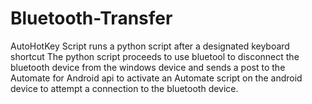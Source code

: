 # Bluetooth-Transfer

AutoHotKey Script runs a python script after a designated keyboard shortcut
The python script proceeds to use bluetool to disconnect the bluetooth device from the windows device
and sends a post to the Automate for Android api to activate an Automate script on the android device
to attempt a connection to the bluetooth device.

